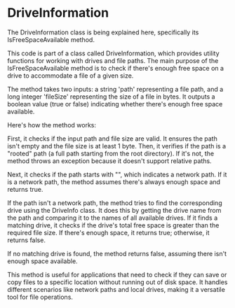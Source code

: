 # DriveInformation

The DriveInformation class is being explained here, specifically its IsFreeSpaceAvailable method.

This code is part of a class called DriveInformation, which provides utility functions for working with drives and file paths. The main purpose of the IsFreeSpaceAvailable method is to check if there's enough free space on a drive to accommodate a file of a given size.

The method takes two inputs: a string 'path' representing a file path, and a long integer 'fileSize' representing the size of a file in bytes. It outputs a boolean value (true or false) indicating whether there's enough free space available.

Here's how the method works:

First, it checks if the input path and file size are valid. It ensures the path isn't empty and the file size is at least 1 byte. Then, it verifies if the path is a "rooted" path (a full path starting from the root directory). If it's not, the method throws an exception because it doesn't support relative paths.

Next, it checks if the path starts with "\", which indicates a network path. If it is a network path, the method assumes there's always enough space and returns true.

If the path isn't a network path, the method tries to find the corresponding drive using the DriveInfo class. It does this by getting the drive name from the path and comparing it to the names of all available drives. If it finds a matching drive, it checks if the drive's total free space is greater than the required file size. If there's enough space, it returns true; otherwise, it returns false.

If no matching drive is found, the method returns false, assuming there isn't enough space available.

This method is useful for applications that need to check if they can save or copy files to a specific location without running out of disk space. It handles different scenarios like network paths and local drives, making it a versatile tool for file operations.
